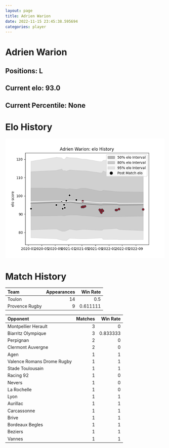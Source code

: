 ```yaml
---  
layout: page  
title: Adrien Warion  
date: 2022-11-15 23:45:38.595694  
categories: player  
---
```

# Adrien Warion

## Positions: L

## Current elo: 93.0

## Current Percentile: None

# Elo History


![elo history](history_AdrienWarion.png)
# Match History


| Team           |   Appearances |   Win Rate |
|:---------------|--------------:|-----------:|
| Toulon         |            14 |   0.5      |
| Provence Rugby |             9 |   0.611111 |

| Opponent                   |   Matches |   Win Rate |
|:---------------------------|----------:|-----------:|
| Montpellier Herault        |         3 |   0        |
| Biarritz Olympique         |         3 |   0.833333 |
| Perpignan                  |         2 |   0        |
| Clermont Auvergne          |         2 |   0        |
| Agen                       |         1 |   1        |
| Valence Romans Drome Rugby |         1 |   1        |
| Stade Toulousain           |         1 |   1        |
| Racing 92                  |         1 |   0        |
| Nevers                     |         1 |   0        |
| La Rochelle                |         1 |   0        |
| Lyon                       |         1 |   1        |
| Aurillac                   |         1 |   1        |
| Carcassonne                |         1 |   1        |
| Brive                      |         1 |   1        |
| Bordeaux Begles            |         1 |   1        |
| Beziers                    |         1 |   1        |
| Vannes                     |         1 |   1        |
